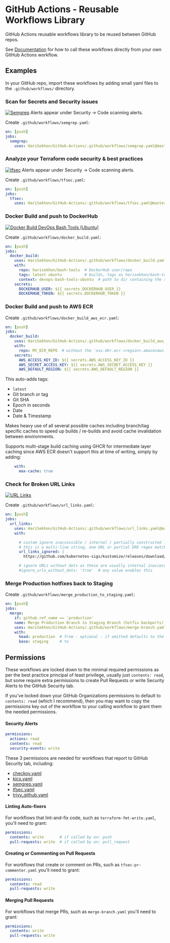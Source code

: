 # GitHub Actions - Reusable Workflows Library

GitHub Actions reusable workflows library to be reused between GitHub repos.

See [Documentation](https://docs.github.com/en/actions/using-workflows/reusing-workflows#calling-a-reusable-workflow) for how to call these workflows directly from your own GitHub Actions workflow.

## Examples

In your GitHub repo, import these workflows by adding small yaml files to the `.github/workflows/` directory.

### Scan for Secrets and Security issues

[![Semgrep](https://github.com/HariSekhon/GitHub-Actions/actions/workflows/semgrep.yaml/badge.svg)](https://github.com/HariSekhon/GitHub-Actions/actions/workflows/semgrep.yaml)
Alerts appear under Security -> Code scanning alerts.

Create `.github/workflows/semgrep.yaml`:
```yaml
on: [push]
jobs:
  semgrep:
    uses: HariSekhon/GitHub-Actions/.github/workflows/semgrep.yaml@master
```

### Analyze your Terraform code security & best practices

[![tfsec](https://github.com/HariSekhon/Terraform/actions/workflows/tfsec.yaml/badge.svg)](https://github.com/HariSekhon/Terraform/actions/workflows/tfsec.yaml)
Alerts appear under Security -> Code scanning alerts.

Create `.github/workflows/tfsec.yaml`:
```yaml
on: [push]
jobs:
  tfsec:
    uses: HariSekhon/GitHub-Actions/.github/workflows/tfsec.yaml@master
```

### Docker Build and push to DockerHub

[![Docker Build DevOps Bash Tools (Ubuntu)](https://github.com/HariSekhon/Dockerfiles/actions/workflows/docker_build_devops_bash_tools_ubuntu.yaml/badge.svg)](https://github.com/HariSekhon/Dockerfiles/actions/workflows/docker_build_devops_bash_tools_ubuntu.yaml)

Create `.github/workflows/docker_build.yaml`:
```yaml
on: [push]
jobs:
  docker_build:
    uses: HariSekhon/GitHub-Actions/.github/workflows/docker_build.yaml@master
    with:
      repo: harisekhon/bash-tools  # DockerHub user/repo
      tags: latest ubuntu          # builds, tags as harisekhon/bash-tools:latest and harisekhon/bash-tools:ubuntu and pushes to DockerHub
      context: devops-bash-tools-ubuntu  # path to dir containing the source and Dockerfile
    secrets:
      DOCKERHUB_USER: ${{ secrets.DOCKERHUB_USER }}
      DOCKERHUB_TOKEN: ${{ secrets.DOCKERHUB_TOKEN }}
```

### Docker Build and push to AWS ECR

Create `.github/workflows/docker_build_aws_ecr.yaml`:
```yaml
on: [push]
jobs:
  docker_build:
    uses: HariSekhon/GitHub-Actions/.github/workflows/docker_build_aws_ecr.yaml@master
    with:
      repo: MY_ECR_REPO  # without the 'xxx.dkr.ecr.<region>.amazonaws.com' prefix
    secrets:
      AWS_ACCESS_KEY_ID: ${{ secrets.AWS_ACCESS_KEY_ID }}
      AWS_SECRET_ACCESS_KEY: ${{ secrets.AWS_SECRET_ACCESS_KEY }}
      AWS_DEFAULT_REGION: ${{ secrets.AWS_DEFAULT_REGION }}
```
This auto-adds tags:
- `latest`
- Git branch or tag
- Git SHA
- Epoch in seconds
- Date
- Date & Timestamp

Makes heavy use of all several possible caches including branch/tag specific caches to speed up builds / re-builds and avoid cache invalidation between environments.

Supports multi-stage build caching using GHCR for intermediate layer caching since AWS ECR doesn't support this at time of writing, simply by adding:

```yaml
    with:
      max-cache: true
```

### Check for Broken URL Links

[![URL Links](https://github.com/HariSekhon/GitHub-Actions/actions/workflows/url_links.yaml/badge.svg)](https://github.com/HariSekhon/GitHub-Actions/actions/workflows/url_links.yaml)

Create `.github/workflows/url_links.yaml`:
```yaml
on: [push]
jobs:
  url_links:
    uses: HariSekhon/GitHub-Actions/.github/workflows/url_links.yaml@master
    with:

      # custom ignore inaccessible / internal / partially constructed links or those containing variables
      # this is a multi-line string, one URL or partial ERE regex match per line
      url_links_ignored: |
        https://github.com/kubernetes-sigs/kustomize/releases/download/kustomize%2Fv

      # ignore URLs without dots as these are usually internal inaccessible local addresses such as http://krb5server rather than public accessible links
      #ignore_urls_without_dots: 'true'  # any value enables this
```

### Merge Production hotfixes back to Staging

Create `.github/workflows/merge_production_to_staging.yaml`:
```yaml
on: [push]
jobs:
  merge:
    if: github.ref_name == 'production'
    name: Merge Production Branch to Staging Branch (hotfix backports)
    uses: HariSekhon/GitHub-Actions/.github/workflows/merge-branch.yaml@master
    with:
      head: production  # from - optional - if omitted defaults to the trigger branch, which is always 'production' due to the if condition above
      base: staging     # to
```

## Permissions

These workflows are locked down to the minimal required permissions as per the best practice principal of least privilege, usually just `contents: read`, but some require extra permissions to create Pull Requests or write Security Alerts to the GitHub Security tab.

If you've locked down your GitHub Organizations permissions to default to `contents: read` (which I recommend), then you may want to copy the permissions key out of the workflow to your calling workflow to grant them the needed permissions.

#### Security Alerts

```yaml
permissions:
  actions: read
  contents: read
  security-events: write
```
These 3 permissions are needed for workflows that report to GitHub Security tab, including:
- [checkov.yaml](https://github.com/HariSekhon/GitHub-Actions/blob/master/.github/workflows/checkov.yaml)
- [kics.yaml](https://github.com/HariSekhon/GitHub-Actions/blob/master/.github/workflows/kics.yaml)
- [semgrep.yaml](https://github.com/HariSekhon/GitHub-Actions/blob/master/.github/workflows/semgrep.yaml)
- [tfsec.yaml](https://github.com/HariSekhon/GitHub-Actions/blob/master/.github/workflows/tfsec.yaml)
- [trivy_github.yaml](https://github.com/HariSekhon/GitHub-Actions/blob/master/.github/workflows/trivy_github.yaml)

#### Linting Auto-fixers

For workflows that lint-and-fix code, such as `terraform-fmt-write.yaml`, you'll need to grant:
```yaml
permissions:
  contents: write       # if called by on: push
  pull-requests: write  # if called by on: pull_request
```

#### Creating or Commenting on Pull Requests

For workflows that create or comment on PRs, such as `tfsec-pr-commenter.yaml` you'll need to grant:
```yaml
permissions:
  contents: read
  pull-requests: write
```

#### Merging Pull Requests

For workflows that merge PRs, such as `merge-branch.yaml` you'll need to grant:
```yaml
permissions:
  contents: write
  pull-requests: write
```
